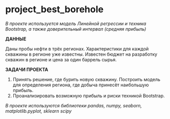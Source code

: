 # project_best_borehole
 
*В проекте используется модель Линейной регрессии и техника Bootstrap, а также доверительный интервал (средняя прибыль)*

**ДАННЫЕ**

Даны пробы нефти в трёх регионах. Характеристики для каждой скважины в регионе уже известны. 
Известен бюджет на разработку скважин в регионе и цена за один баррель сырья.

**ЗАДАЧИ ПРОЕКТА**

1. Принять решение, где бурить новую скважину. Построить модель для определения региона, где добыча принесёт наибольшую прибыль. 
2. Проанализировать возможную прибыль и риски техникой Bootstrap.

_В проекте используются библиотеки pandas, numpy, seaborn, matplotlib.pyplot, sklearn scipy_
